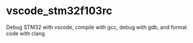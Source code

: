 # vscode_stm32f103rc
Debug STM32 with vscode, compile with gcc, debug with gdb, and format code with clang
